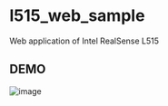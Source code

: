 # l515_web_sample
Web application of Intel RealSense L515

## DEMO
![image](./figures/04_l515_demo_x2.gif)
